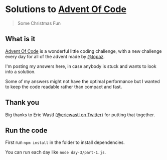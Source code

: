 # Solutions to [Advent Of Code](http://adventofcode.com/)

> Some Christmas Fun

## What is it

[Advent Of Code](http://adventofcode.com/) is a wonderful little coding challenge,
with a new challenge every day for all of the advent made by [@topaz](https://github.com/topaz).

I'm posting my answers here, in case anybody is stuck and wants to look into a solution.

Some of my answers might not have the optimal performance but I wanted to keep
the code readable rather than compact and fast.

## Thank you

Big thanks to Eric Wastl ([@ericwastl on Twitter](https://twitter.com/ericwastl)) for putting that together.


## Run the code

First run `npm install` in the folder to install dependencies.

You can run each day like `node day-3/part-1.js`.